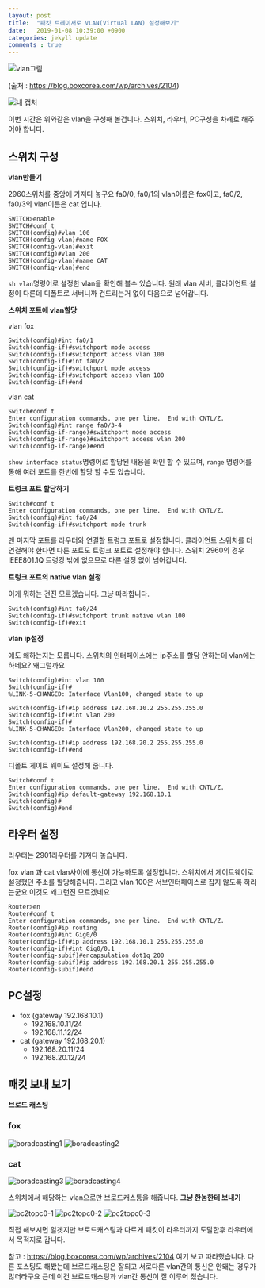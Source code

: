 ```yaml
---
layout: post
title:  "패킷 트레이서로 VLAN(Virtual LAN) 설정해보기"
date:   2019-01-08 10:39:00 +0900
categories: jekyll update
comments : true
---
```


![vlan그림](https://blog.boxcorea.com/wp/wp-content/uploads/2017/12/vlan-router-273x300.png)

(출처 : https://blog.boxcorea.com/wp/archives/2104)


![내 캡처](https://github.com/gwnuysw/gwnuysw.github.io/blob/master/_images/packetTracer/vlan/%EC%A0%84%EC%B2%B4%EA%B5%AC%EB%8F%84.png?raw=true)

이번 시간은 위와같은 vlan을 구성해 볼겁니다. 스위치, 라우터, PC구성을 차례로 해주어야 합니다.

## 스위치 구성

**vlan만들기**

2960스위치를 중앙에 가져다 놓구요 fa0/0, fa0/1의 vlan이름은 fox이고, fa0/2, fa0/3의 vlan이름은 cat 입니다.

```
SWITCH>enable
SWITCH#conf t
SWITCH(config)#vlan 100
SWITCH(config-vlan)#name FOX
SWITCH(config-vlan)#exit
SWITCH(config)#vlan 200
SWITCH(config-vlan)#name CAT
SWITCH(config-vlan)#end
```
`sh vlan`명령어로 설정한 vlan을 확인해 볼수 있습니다. 원래 vlan 서버, 클라이언트 설정이 다른데 디폴트로 서버니까 건드리는거 없이 다음으로 넘어갑니다.

**스위치 포트에 vlan할당**

vlan fox

```
Switch(config)#int fa0/1
Switch(config-if)#switchport mode access
Switch(config-if)#switchport access vlan 100
Switch(config-if)#int fa0/2
Switch(config-if)#switchport mode access
Switch(config-if)#switchport access vlan 100
Switch(config-if)#end
```

vlan cat

```
Switch#conf t
Enter configuration commands, one per line.  End with CNTL/Z.
Switch(config)#int range fa0/3-4
Switch(config-if-range)#switchport mode access
Switch(config-if-range)#switchport access vlan 200
Switch(config-if-range)#end
```

`show interface status`명령어로 할당된 내용을 확인 할 수 있으며, `range` 명령어를 통해 여러 포트를 한번에 할당 할 수도 있습니다.

**트렁크 포트 할당하기**

```
Switch#conf t
Enter configuration commands, one per line.  End with CNTL/Z.
Switch(config)#int fa0/24
Switch(config-if)#switchport mode trunk
```

맨 마지막 포트를 라우터와 연결할 트렁크 포트로 설정합니다. 클라이언트 스위치를 더 연결해야 한다면 다른 포트도 트렁크 포트로 설정해야 합니다. 스위치 2960의 경우 IEEE801.1Q 트렁킹 밖에 없으므로 다른 설정 없이 넘어갑니다.


**트렁크 포트의 native vlan 설정**

이게 뭐하는 건진 모르겠습니다. 그냥 따라합니다.
```
Switch(config)#int fa0/24
Switch(config-if)#switchport trunk native vlan 100
Switch(config-if)#exit
```

**vlan ip설정**

얘도 왜하는지는 모릅니다. 스위치의 인터페이스에는 ip주소를 할당 안하는데 vlan에는 하네요? 왜그럴까요
```
Switch(config)#int vlan 100
Switch(config-if)#
%LINK-5-CHANGED: Interface Vlan100, changed state to up

Switch(config-if)#ip address 192.168.10.2 255.255.255.0
Switch(config-if)#int vlan 200
Switch(config-if)#
%LINK-5-CHANGED: Interface Vlan200, changed state to up

Switch(config-if)#ip address 192.168.20.2 255.255.255.0
Switch(config-if)#end
```

디폴트 게이트 웨이도 설정해 줍니다.
```
Switch#conf t
Enter configuration commands, one per line.  End with CNTL/Z.
Switch(config)#ip default-gateway 192.168.10.1
Switch(config)#
Switch(config)#end
```

## 라우터 설정

라우터는 2901라우터를 가져다 놓습니다.

fox vlan 과 cat vlan사이에 통신이 가능하도록 설정합니다. 스위치에서 게이트웨이로 설정했던 주소를 할당해줍니다. 그리고 vlan 100은 서브인터페이스로 잡지 않도록 하라는군요 이것도 왜그런진 모르겠네요
```
Router>en
Router#conf t
Enter configuration commands, one per line.  End with CNTL/Z.
Router(config)#ip routing
Router(config)#int Gig0/0
Router(config-if)#ip address 192.168.10.1 255.255.255.0
Router(config-if)#int Gig0/0.1
Router(config-subif)#encapsulation dot1q 200
Router(config-subif)#ip address 192.168.20.1 255.255.255.0
Router(config-subif)#end
```

## PC설정

- fox (gateway 192.168.10.1)
  - 192.168.10.11/24
  - 192.168.11.12/24
- cat (gateway 192.168.20.1)
  - 192.168.20.11/24
  - 192.168.20.12/24

## 패킷 보내 보기

**브로드 캐스팅**

### fox
![boradcasting1](https://github.com/gwnuysw/gwnuysw.github.io/blob/master/_images/packetTracer/vlan/broadcast1.png?raw=true)
![boradcasting2](https://github.com/gwnuysw/gwnuysw.github.io/blob/master/_images/packetTracer/vlan/broadcast2.png?raw=true)

### cat
![boradcasting3](https://github.com/gwnuysw/gwnuysw.github.io/blob/master/_images/packetTracer/vlan/broadcast3.png?raw=true)
![boradcasting4](https://github.com/gwnuysw/gwnuysw.github.io/blob/master/_images/packetTracer/vlan/broadcast4.png?raw=true)

스위치에서 해당하는 vlan으로만 브로드캐스틍을 해줍니다.
**그냥 한놈한테 보내기**

![pc2topc0-1](https://github.com/gwnuysw/gwnuysw.github.io/blob/master/_images/packetTracer/vlan/Screenshot%20from%202019-01-08%2011-55-01.png?raw=true)
![pc2topc0-2](https://github.com/gwnuysw/gwnuysw.github.io/blob/master/_images/packetTracer/vlan/Screenshot%20from%202019-01-08%2011-55-07.png?raw=true)
![pc2topc0-3](https://github.com/gwnuysw/gwnuysw.github.io/blob/master/_images/packetTracer/vlan/Screenshot%20from%202019-01-08%2011-55-19.png?raw=true)

직접 해보시면 알곗지만 브로드캐스팅과 다르게 패킷이 라우터까지 도달한후 라우터에서 목적지로 갑니다.


참고 : https://blog.boxcorea.com/wp/archives/2104 여기 보고 따라했습니다. 다른 포스팅도 해봤는데 브로드캐스팅은 잘되고 서로다른 vlan간의 통신은 안돼는 경우가 많더라구요 근데 이건 브로드캐스팅과 vlan간 통신이 잘 이루어 졌습니다.
